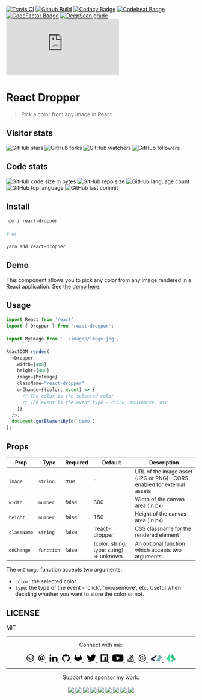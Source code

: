 [![Travis CI](https://travis-ci.com/scriptex/react-dropper.svg?branch=master)](https://travis-ci.com/scriptex/react-dropper)
[![Github Build](https://github.com/scriptex/react-dropper/workflows/Build/badge.svg)](https://github.com/scriptex/react-dropper/actions?query=workflow%3ABuild)
[![Codacy Badge](https://app.codacy.com/project/badge/Grade/34d3d75710534dc6a38c3584a1dcd068)](https://www.codacy.com/gh/scriptex/react-dropper/dashboard?utm_source=github.com&utm_medium=referral&utm_content=scriptex/react-dropper&utm_campaign=Badge_Grade)
[![Codebeat Badge](https://codebeat.co/badges/d765a4c8-2c0e-44f2-89c3-fa364fdc14e6)](https://codebeat.co/projects/github-com-scriptex-react-dropper-master)
[![CodeFactor Badge](https://www.codefactor.io/repository/github/scriptex/react-dropper/badge)](https://www.codefactor.io/repository/github/scriptex/react-dropper)
[![DeepScan grade](https://deepscan.io/api/teams/3574/projects/5257/branches/40799/badge/grade.svg)](https://deepscan.io/dashboard#view=project&tid=3574&pid=5257&bid=40799)
[![Analytics](https://ga-beacon-361907.ew.r.appspot.com/UA-83446952-1/github.com/scriptex/react-dropper/README.md?pixel)](https://github.com/scriptex/react-dropper/)

# React Dropper

> Pick a color from any image in React

## Visitor stats

![GitHub stars](https://img.shields.io/github/stars/scriptex/react-dropper?style=social)
![GitHub forks](https://img.shields.io/github/forks/scriptex/react-dropper?style=social)
![GitHub watchers](https://img.shields.io/github/watchers/scriptex/react-dropper?style=social)
![GitHub followers](https://img.shields.io/github/followers/scriptex?style=social)

## Code stats

![GitHub code size in bytes](https://img.shields.io/github/languages/code-size/scriptex/react-dropper)
![GitHub repo size](https://img.shields.io/github/repo-size/scriptex/react-dropper?style=plastic)
![GitHub language count](https://img.shields.io/github/languages/count/scriptex/react-dropper?style=plastic)
![GitHub top language](https://img.shields.io/github/languages/top/scriptex/react-dropper?style=plastic)
![GitHub last commit](https://img.shields.io/github/last-commit/scriptex/react-dropper?style=plastic)

## Install

```sh
npm i react-dropper

# or

yarn add react-dropper
```

## Demo

This component allows you to pick any color from any image rendered in a React application. See [the demo here](https://react-dropper.atanas.info).

## Usage

```javascript
import React from 'react';
import { Dropper } from 'react-dropper';

import MyImage from '../images/image.jpg';

ReactDOM.render(
  <Dropper
    width={400}
    height={400}
    image={MyImage}
    className="react-dropper"
    onChange={(color, event) => {
      // The color is the selected color
      // The event is the event type - click, mousemove, etc
    }}
  />,
  document.getElementById('demo')
);
```

## Props

| Prop        | Type       | Required | Default                                  | Description                                                           |
| ----------- | ---------- | -------- | ---------------------------------------- | --------------------------------------------------------------------- |
| `image`     | `string`   | true     | ''                                       | URL of the image asset (JPG or PNG) -CORS enabled for external assets |
| `width`     | `number`   | false    | 300                                      | Width of the canvas area (in px)                                      |
| `height`    | `number`   | false    | 150                                      | Height of the canvas area (in px)                                     |
| `className` | `string`   | false    | 'react-dropper'                          | CSS classname for the rendered element                                |
| `onChange`  | `function` | false    | (color: string, type: string) => unknown | An optional function which accepts two arguments                      |

The `onChange` function accepts two arguments:

- `color`: the selected color
- `type`: the type of the event - 'click', 'mousemove', etc. Useful when deciding whether you want to store the color or not.

## LICENSE

MIT

---

<div align="center">
    Connect with me:
</div>

<br />

<div align="center">
    <a href="https://atanas.info">
        <img src="https://raw.githubusercontent.com/scriptex/socials/master/styled-assets/logo.svg" height="20" alt="">
    </a>
    &nbsp;
    <a href="mailto:hi@atanas.info">
        <img src="https://raw.githubusercontent.com/scriptex/socials/master/styled-assets/email.svg" height="20" alt="">
    </a>
    &nbsp;
    <a href="https://www.linkedin.com/in/scriptex/">
        <img src="https://raw.githubusercontent.com/scriptex/socials/master/styled-assets/linkedin.svg" height="20" alt="">
    </a>
    &nbsp;
    <a href="https://github.com/scriptex">
        <img src="https://raw.githubusercontent.com/scriptex/socials/master/styled-assets/github.svg" height="20" alt="">
    </a>
    &nbsp;
    <a href="https://gitlab.com/scriptex">
        <img src="https://raw.githubusercontent.com/scriptex/socials/master/styled-assets/gitlab.svg" height="20" alt="">
    </a>
    &nbsp;
    <a href="https://twitter.com/scriptexbg">
        <img src="https://raw.githubusercontent.com/scriptex/socials/master/styled-assets/twitter.svg" height="20" alt="">
    </a>
    &nbsp;
    <a href="https://www.npmjs.com/~scriptex">
        <img src="https://raw.githubusercontent.com/scriptex/socials/master/styled-assets/npm.svg" height="20" alt="">
    </a>
    &nbsp;
    <a href="https://www.youtube.com/user/scriptex">
        <img src="https://raw.githubusercontent.com/scriptex/socials/master/styled-assets/youtube.svg" height="20" alt="">
    </a>
    &nbsp;
    <a href="https://stackoverflow.com/users/4140082/atanas-atanasov">
        <img src="https://raw.githubusercontent.com/scriptex/socials/master/styled-assets/stackoverflow.svg" height="20" alt="">
    </a>
    &nbsp;
    <a href="https://codepen.io/scriptex/">
        <img src="https://raw.githubusercontent.com/scriptex/socials/master/styled-assets/codepen.svg" width="20" alt="">
    </a>
    &nbsp;
    <a href="https://profile.codersrank.io/user/scriptex">
        <img src="https://raw.githubusercontent.com/scriptex/socials/master/styled-assets/codersrank.svg" height="20" alt="">
    </a>
    &nbsp;
    <a href="https://linktr.ee/scriptex">
        <img src="https://raw.githubusercontent.com/scriptex/socials/master/styled-assets/linktree.svg" height="20" alt="">
    </a>
</div>

---

<div align="center">
Support and sponsor my work:
<br />
<br />
<a href="https://twitter.com/intent/tweet?text=Checkout%20this%20awesome%20developer%20profile%3A&url=https%3A%2F%2Fgithub.com%2Fscriptex&via=scriptexbg&hashtags=software%2Cgithub%2Ccode%2Cawesome" title="Tweet">
	<img src="https://img.shields.io/badge/Tweet-Share_my_profile-blue.svg?logo=twitter&color=38A1F3" />
</a>
<a href="https://paypal.me/scriptex" title="Donate on Paypal">
	<img src="https://img.shields.io/badge/Donate-Support_me_on_PayPal-blue.svg?logo=paypal&color=222d65" />
</a>
<a href="https://revolut.me/scriptex" title="Donate on Revolut">
	<img src="https://img.shields.io/endpoint?url=https://raw.githubusercontent.com/scriptex/scriptex/master/badges/revolut.json" />
</a>
<a href="https://patreon.com/atanas" title="Become a Patron">
	<img src="https://img.shields.io/badge/Become_Patron-Support_me_on_Patreon-blue.svg?logo=patreon&color=e64413" />
</a>
<a href="https://ko-fi.com/scriptex" title="Buy Me A Coffee">
	<img src="https://img.shields.io/badge/Donate-Buy%20me%20a%20coffee-yellow.svg?logo=ko-fi" />
</a>
<a href="https://liberapay.com/scriptex/donate" title="Donate on Liberapay">
	<img src="https://img.shields.io/liberapay/receives/scriptex?label=Donate%20on%20Liberapay&logo=liberapay" />
</a>
<a href="https://img.shields.io/endpoint?url=https://raw.githubusercontent.com/scriptex/scriptex/master/badges/bitcoin.json" title="Donate Bitcoin">
	<img src="https://img.shields.io/endpoint?url=https://raw.githubusercontent.com/scriptex/scriptex/master/badges/bitcoin.json" />
</a>
<a href="https://img.shields.io/endpoint?url=https://raw.githubusercontent.com/scriptex/scriptex/master/badges/etherium.json" title="Donate Etherium">
	<img src="https://img.shields.io/endpoint?url=https://raw.githubusercontent.com/scriptex/scriptex/master/badges/etherium.json" />
</a>
<a href="https://img.shields.io/endpoint?url=https://raw.githubusercontent.com/scriptex/scriptex/master/badges/shiba-inu.json" title="Donate Shiba Inu">
	<img src="https://img.shields.io/endpoint?url=https://raw.githubusercontent.com/scriptex/scriptex/master/badges/shiba-inu.json" />
</a>
</div>
